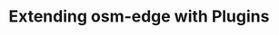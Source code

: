 ---
title: "Extending osm-edge with Plugins"
description: "Demos of multiple plugins to extend osm-edge functionality"
weight: 25
---